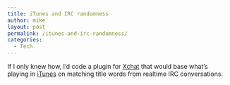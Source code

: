```yaml
---
title: iTunes and IRC randomness
author: mike
layout: post
permalink: /itunes-and-irc-randomness/
categories:
  - Tech
---
```

If I only knew how, I&#8217;d code a plugin for [Xchat][1] that would base what&#8217;s playing in [iTunes][2] on matching title words from realtime IRC conversations.

 [1]: http://www.xchat.org
 [2]: http://www.apple.com/itunes